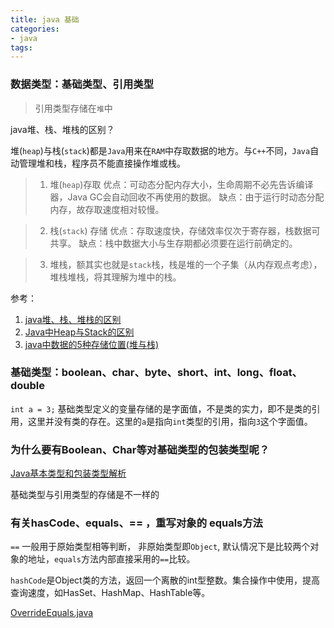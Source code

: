```yaml
---
title: java 基础
categories:
- java
tags:
---
```


### 数据类型：基础类型、引用类型

> 引用类型存储在`堆`中

java堆、栈、堆栈的区别？

堆(`heap`)与栈(`stack`)都是`Java`用来在`RAM`中存取数据的地方。与`C++`不同，`Java`自动管理堆和栈，程序员不能直接操作堆或栈。

> 1. 堆(`heap`)存取 优点：可动态分配内存大小，生命周期不必先告诉编译器，Java GC会自动回收不再使用的数据。 缺点：由于运行时动态分配内存，故存取速度相对较慢。

> 2. 栈(`stack`) 存储 优点：存取速度快，存储效率仅次于寄存器，栈数据可共享。 缺点：栈中数据大小与生存期都必须要在运行前确定的。

> 3. 堆栈，额其实也就是`stack`栈，栈是堆的一个子集（从内存观点考虑），堆栈堆栈，将其理解为堆中的栈。

参考：

1. [java堆、栈、堆栈的区别](http://www.cnblogs.com/iliuyuet/p/5603618.html)
2. [Java中Heap与Stack的区别](http://www.cnblogs.com/SunDexu/p/3140790.html)
2. [java中数据的5种存储位置(堆与栈)](http://blog.csdn.net/ghost_programmer/article/details/40891735)



### 基础类型：boolean、char、byte、short、int、long、float、double
`int a = 3;` 基础类型定义的变量存储的是字面值，不是类的实力，即不是类的引用，这里并没有类的存在。这里的`a`是指向`int`类型的引用，指向`3`这个字面值。


### 为什么要有Boolean、Char等对基础类型的包装类型呢？
[Java基本类型和包装类型解析](http://www.cnblogs.com/xltcjylove/p/3584386.html)

基础类型与引用类型的存储是不一样的

### 有关hasCode、equals、== ，重写对象的 equals方法
`==` 一般用于原始类型相等判断， 非原始类型即`Object`, 默认情况下是比较两个对象的地址，`equals`方法内部直接采用的`==`比较。

`hashCode`是Object类的方法，返回一个离散的int型整数。集合操作中使用，提高查询速度，如HasSet、HashMap、HashTable等。

[OverrideEquals.java](https://github.com/elegance/dev-demo/blob/master/java-demo/basic/OverrideEquals.java)